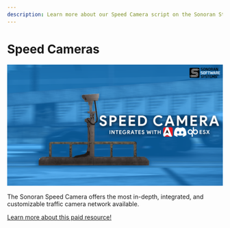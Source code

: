 ```yaml
---
description: Learn more about our Speed Camera script on the Sonoran Store!
---
```


# Speed Cameras

![Sonoran Store - Speed Camera](<../../.gitbook/assets/image (16) (2) (1) (1).png>)

The Sonoran Speed Camera offers the most in-depth, integrated, and customizable traffic camera network available.

[Learn more about this paid resource!](https://www.sonoran.store/package/5056701)
